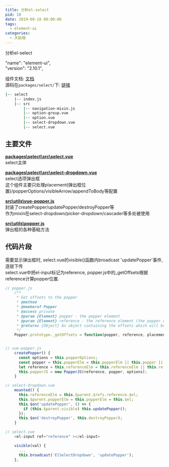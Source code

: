 ```yaml
---
title: 分析el-select
pid: 10
date: 2019-09-18 00:00:00
tags:
  - element-ui
categories:
  - 大前端
---
```


分析el-select

<!-- more -->

  "name": "element-ui",  
  "version": "2.10.1",  

组件文档: [文档](https://element.eleme.cn/#/en-US/component/select)  
源码在`packages/select/`下: [链接](https://github.com/ElemeFE/element/tree/dev/packages/select)  

```bash
|-- select
    |-- index.js
    |-- src
        |-- navigation-mixin.js
        |-- option-group.vue
        |-- option.vue
        |-- select-dropdown.vue
        |-- select.vue

```

## 主要文件

[**packages\select\src\select.vue**](https://github.com/ElemeFE/element/blob/dev/packages/select/src/select.vue)  
select主体  
  
[**packages\select\src\select-dropdown.vue**](https://github.com/ElemeFE/element/blob/dev/packages/select/src/select-dropdown.vue)  
select选项弹出框  
这个组件主要只处理placement(弹出框位置)/popperOptions/visibleArrow/appendToBody等配置  
  
[**src\utils\vue-popper.js**](https://github.com/ElemeFE/element/blob/dev/src/utils/vue-popper.js)  
封装了createPopper/updatePopper/destroyPopper等  
作为mixin在select-dropdown/picker-dropdown/cascader等多处被使用  
  
[**src\utils\popper.js**](https://github.com/ElemeFE/element/blob/dev/src/utils/popper.js)  
弹出框的各种基础方法  

## 代码片段

需要显示弹出框时, select.vue的visible()函数内broadcast 'updatePopper'事件, 逐层下传  
select.vue中把el-input标记为reference, popper.js中的_getOffsets根据reference计算popper位置.  

```JavaScript
// popper.js
    /**
     * Get offsets to the popper
     * @method
     * @memberof Popper
     * @access private
     * @param {Element} popper - the popper element
     * @param {Element} reference - the reference element (the popper will be relative to this)
     * @returns {Object} An object containing the offsets which will be applied to the popper
     */
    Popper.prototype._getOffsets = function(popper, reference, placement) {}


// vue-popper.js
    createPopper() {
      const options = this.popperOptions;
      const popper = this.popperElm = this.popperElm || this.popper || this.$refs.popper;
      let reference = this.referenceElm = this.referenceElm || this.reference || this.$refs.reference;  
      this.popperJS = new PopperJS(reference, popper, options);
    }

// select-dropdown.vue
    mounted() {
      this.referenceElm = this.$parent.$refs.reference.$el;
      this.$parent.popperElm = this.popperElm = this.$el;
      this.$on('updatePopper', () => {
        if (this.$parent.visible) this.updatePopper();
      });
      this.$on('destroyPopper', this.destroyPopper);
    }

// select.vue
    <el-input ref="reference" ></el-input>

    visible(val) {
      ...
      this.broadcast('ElSelectDropdown', 'updatePopper');
    },
```
